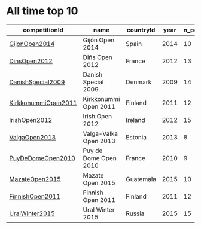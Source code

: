# All time top 10

|  competitionId|  name|  countryId|  year|  n_people|  n_events|  ratio |
| --------| --------| --------| --------| --------| --------| --------|
|  [GijonOpen2014](https://www.worldcubeassociation.org/competitions/GijonOpen2014)|  Gijón Open 2014|  Spain|  2014|  10|  14|  1.4 |
|  [DinsOpen2012](https://www.worldcubeassociation.org/competitions/DinsOpen2012)|  Diñs Open 2012|  France|  2012|  13|  17|  1.30769230769231 |
|  [DanishSpecial2009](https://www.worldcubeassociation.org/competitions/DanishSpecial2009)|  Danish Special 2009|  Denmark|  2009|  14|  17|  1.21428571428571 |
|  [KirkkonummiOpen2011](https://www.worldcubeassociation.org/competitions/KirkkonummiOpen2011)|  Kirkkonummi Open 2011|  Finland|  2011|  12|  14|  1.16666666666667 |
|  [IrishOpen2012](https://www.worldcubeassociation.org/competitions/IrishOpen2012)|  Irish Open 2012|  Ireland|  2012|  15|  17|  1.13333333333333 |
|  [ValgaOpen2013](https://www.worldcubeassociation.org/competitions/ValgaOpen2013)|  Valga-Valka Open 2013|  Estonia|  2013|  8|  9|  1.125 |
|  [PuyDeDomeOpen2010](https://www.worldcubeassociation.org/competitions/PuyDeDomeOpen2010)|  Puy de Dome Open 2010|  France|  2010|  9|  10|  1.11111111111111 |
|  [MazateOpen2015](https://www.worldcubeassociation.org/competitions/MazateOpen2015)|  Mazate Open 2015|  Guatemala|  2015|  10|  11|  1.1 |
|  [FinnishOpen2011](https://www.worldcubeassociation.org/competitions/FinnishOpen2011)|  Finnish Open 2011|  Finland|  2011|  12|  13|  1.08333333333333 |
|  [UralWinter2015](https://www.worldcubeassociation.org/competitions/UralWinter2015)|  Ural Winter 2015|  Russia|  2015|  15|  16|  1.06666666666667 |

